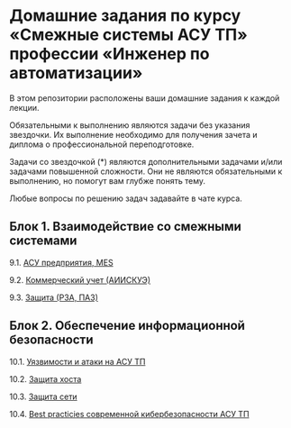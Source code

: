 # Домашние задания по курсу «Смежные системы АСУ ТП» профессии «Инженер по автоматизации»

В этом репозитории расположены ваши домашние задания к каждой лекции. 

Обязательными к выполнению являются задачи без указания звездочки. Их выполнение необходимо для получения зачета и диплома о профессиональной переподготовке.

Задачи со звездочкой (*) являются дополнительными задачами и/или задачами повышенной сложности. Они не являются обязательными к выполнению, но помогут вам глубже понять тему.

Любые вопросы по решению задач задавайте в чате курса.


## Блок 1. Взаимодействие со смежными системами

9.1. [АСУ предприятия, MES](9.1/)  

9.2. [Коммерческий учет (АИИСКУЭ)](9.2/)  

9.3. [Защита (РЗА, ПАЗ)](9.3/)  

## Блок 2. Обеспечение информационной безопасности

10.1. [Уязвимости и атаки на АСУ ТП](10.1/)  

10.2. [Защита хоста](10.2/)  

10.3. [Защита сети](10.3/)

10.4. [Best practicies современной кибербезопасности АСУ ТП](10.4/)  
